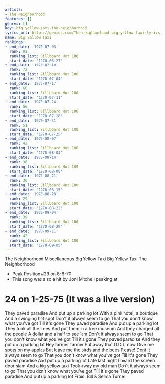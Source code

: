 ```yaml
---
artists:
- The Neighborhood
features: []
genres: []
key: big-yellow-taxi-the-neighborhood
lyrics_url: https://genius.com/The-neighborhood-big-yellow-taxi-lyrics
name: Big Yellow Taxi
rankings:
- end_date: '1970-07-03'
  rank: 92
  ranking_list: Billboard Hot 100
  start_date: '1970-06-27'
- end_date: '1970-07-10'
  rank: 72
  ranking_list: Billboard Hot 100
  start_date: '1970-07-04'
- end_date: '1970-07-17'
  rank: 60
  ranking_list: Billboard Hot 100
  start_date: '1970-07-11'
- end_date: '1970-07-24'
  rank: 56
  ranking_list: Billboard Hot 100
  start_date: '1970-07-18'
- end_date: '1970-07-31'
  rank: 51
  ranking_list: Billboard Hot 100
  start_date: '1970-07-25'
- end_date: '1970-08-07'
  rank: 42
  ranking_list: Billboard Hot 100
  start_date: '1970-08-01'
- end_date: '1970-08-14'
  rank: 30
  ranking_list: Billboard Hot 100
  start_date: '1970-08-08'
- end_date: '1970-08-21'
  rank: 30
  ranking_list: Billboard Hot 100
  start_date: '1970-08-15'
- end_date: '1970-08-28'
  rank: 29
  ranking_list: Billboard Hot 100
  start_date: '1970-08-22'
- end_date: '1970-09-04'
  rank: 39
  ranking_list: Billboard Hot 100
  start_date: '1970-08-29'
- end_date: '1970-09-11'
  rank: 42
  ranking_list: Billboard Hot 100
  start_date: '1970-09-05'
---
```

The Neighborhood
Miscellaneous
Big Yellow Taxi
Big Yellow Taxi
The Neighborhood
- Peak Position #29 on 8-8-70
- This song was also a hit by Joni Mitchell peaking at
# 24 on 1-25-75 (It was a live version)
They paved paradise
And put up a parking lot
With a pink hotel, a boutique
And a swinging hot spot
Don't it always seem to go
That you don't know what you've got
Till it's gone
They paved paradise
And put up a parking lot
They took all the trees
And put them in a tree museum
And they charged all the people
A dollar and a half to see 'em
Don't it always seem to go
That you don't know what you've got
Till it's gone
They paved paradise
And they put up a parking lot
Hey farmer farmer
Put away that D.D.T. now
Give me spots on my apples
But leave me the birds and the bees
Please!
Dont it always seem to go
That you don't know what you've got
Till it's gone
They paved paradise
And put up a parking lot
Late last night
I heard the screen door slam
And a big yellow taxi
Took away my old man
Don't it always seem to go
That you don't know what you've got
Till it's gone
They paved paradise
And put up a parking lot From: Bill & Selma Turner
